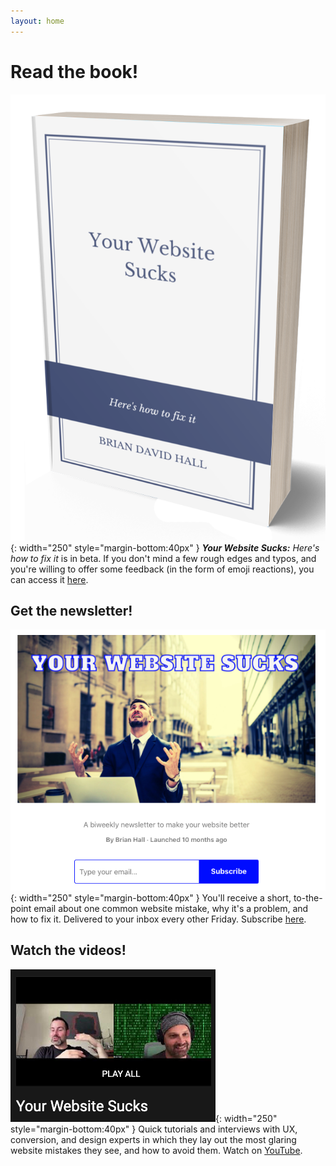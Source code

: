 ```yaml
---
layout: home
---
```


# Read the book!
![Your Website Sucks book image](/images/yws-book.png){: width="250" style="margin-bottom:40px" }
_**Your Website Sucks:** Here's how to fix it_ is in beta. If you don't mind a few rough edges and typos, and you're willing to offer some feedback (in the form of emoji reactions), you can access it [here](https://helpthisbook.com/briandavidhall/your-website-sucks).

## Get the newsletter!
![Your Website Sucks newsletter signup screenshot](/images/yws-newsletter.png){: width="250" style="margin-bottom:40px" }
You'll receive a short, to-the-point email about one common website mistake, why it's a problem, and how to fix it. Delivered to your inbox every other Friday. Subscribe [here](https://yourwebsitesucks.substack.com/).

## Watch the videos!
![Your Website Sucks YouTube playlist screenshot](/images/yws-videos.png){: width="250" style="margin-bottom:40px" }
Quick tutorials and interviews with UX, conversion, and design experts in which they lay out the most glaring website mistakes they see, and how to avoid them. Watch on [YouTube](https://www.youtube.com/playlist?list=PL7q12E_LbqGr9FEmorMDEbs56a_NdQdN3).

